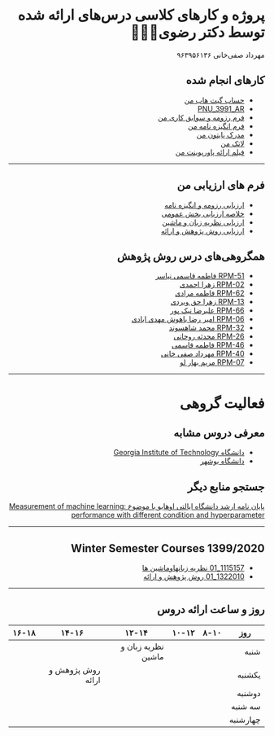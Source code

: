<div dir="rtl">

# پروژه و کارهای کلاسی درس‌های ارائه شده توسط دکتر رضوی💼📐📏

مهرداد صفی‌خانی
۹۶۳۹۵۶۱۳۶

## کارهای انجام شده

- [حساب گیت هاب من](https://github.com/mehrdadeyekta)
- [PNU_3991_AR](https://github.com/mehrdadeyekta/PNU_3991_AR)
- [فرم رزومه و سوابق کاری من](https://mehrdadeyekta.github.io/) 
- [فرم انگیزه نامه من](https://github.com/mehrdadeyekta/PNU_3991_AR/blob/main/sop.md)
- [مدرک پایتون من](https://github.com/mehrdadeyekta/PNU_3991_AR/blob/main/cert-20533557-1073.pdf)
- [لاتک من](link)
- [فیلم ارائه پاورپوینت من](link)

------------------

## فرم های ارزیابی من

- [ارزیابی رزومه و انگیزه نامه](link)
- [خلاصه ارزیابی بخش عمومی](link)
- [ارزیابی نظریه زبان و ماشین](link)
- [ارزیابی روش پژوهش و ارائه](link)

## همگروهی‌های درس روش پژوهش

 - [ RPM-51 فاطمه قاسمی نیاسر](https://github.com/AliRazavi-edu/PNU_3991/tree/master/_BSc/ResearchAndPresentationMethods/1322010_01/51_%D9%81%D8%A7%D8%B7%D9%85%D9%87%20%D9%82%D8%A7%D8%B3%D9%85%D9%8A%20%D9%86%D9%8A%D8%A7%D8%B3%D8%B1)
 - [ RPM-02 زهرا احمدی](https://github.com/AliRazavi-edu/PNU_3991/tree/master/_BSc/ResearchAndPresentationMethods/1322010_02/02_%D8%B2%D9%87%D8%B1%D8%A7%20%D8%A7%D8%AD%D9%85%D8%AF%D9%8A)
 - [ RPM-62 فاطمه مرادی](https://github.com/AliRazavi-edu/PNU_3991/tree/master/_BSc/ResearchAndPresentationMethods/1322010_01/62_%D9%81%D8%A7%D8%B7%D9%85%D9%87%20%D9%85%D8%B1%D8%A7%D8%AF%D9%8A)
 - [ RPM-13  زهرا حق ویردی](https://github.com/AliRazavi-edu/PNU_3991/tree/master/_BSc/ResearchAndPresentationMethods/1322010_01/13_%D8%B2%D9%87%D8%B1%D8%A7%20%D8%AD%D9%82%20%D9%88%D9%8A%D8%B1%D8%AF%D9%8A)
 - [ RPM-66   علیرضا نیک پور](https://github.com/AliRazavi-edu/PNU_3991/tree/master/_BSc/ResearchAndPresentationMethods/1322010_01/66_%D8%B9%D9%84%D9%8A%D8%B1%D8%B6%D8%A7%20%D9%86%D9%8A%D9%83%20%D9%BE%D9%88%D8%B1)
 - [ RPM-06  امير رضا باهوش مهدی ابادی ](https://github.com/AliRazavi-edu/PNU_3991/tree/master/_BSc/ResearchAndPresentationMethods/1322010_01/06_%D8%A7%D9%85%D9%8A%D8%B1%D8%B1%D8%B6%D8%A7%20%D8%A8%D8%A7%D9%87%D9%88%D8%B4%20%D9%85%D9%87%D8%AF%D9%8A%20%D8%A2%D8%A8%D8%A7%D8%AF%D9%8A)
 - [ RPM-32 محمد شاهسوند](https://github.com/AliRazavi-edu/PNU_3991/tree/master/_BSc/ResearchAndPresentationMethods/1322010_01/32_%D9%85%D8%AD%D9%85%D8%AF%20%D8%B4%D8%A7%D9%87%D8%B3%D9%88%D9%86%D8%AF)
 - [ RPM-26  محدثه روحانی](https://github.com/AliRazavi-edu/PNU_3991/tree/master/_BSc/ResearchAndPresentationMethods/1322010_01/26_%D9%85%D8%AD%D8%AF%D8%AB%D9%87%20%D8%B1%D9%88%D8%AD%D8%A7%D9%86%D9%8A)
 - [  RPM-46  فاطمه قاسمی](https://github.com/AliRazavi-edu/PNU_3991/tree/master/_BSc/ResearchAndPresentationMethods/1322010_02/46_%D9%81%D8%A7%D8%B7%D9%85%D9%87%20%D9%82%D8%A7%D8%B3%D9%85%D9%8A)
 - [ RPM-40  مهرداد صفی خانی](https://github.com/AliRazavi-edu/PNU_3991/tree/master/_BSc/ResearchAndPresentationMethods/1322010_01/40_%D9%85%D9%87%D8%B1%D8%AF%D8%A7%D8%AF%20%D8%B5%D9%81%D9%8A%20%D8%AE%D8%A7%D9%86%D9%8A)
 - [  RPM-07  مريم بهار لو](https://github.com/AliRazavi-edu/PNU_3991/tree/master/_BSc/ResearchAndPresentationMethods/1322010_01/07_%D9%85%D8%B1%D9%8A%D9%85%20%D8%A8%D9%87%D8%A7%D8%B1%D9%84%D9%88%D9%82%D8%B1%D9%87%20%D8%A8%D9%84%D8%B7%D8%A7%D9%82%D9%8A)

--------------

# فعالیت گروهی

## معرفی دروس مشابه

- [دانشگاه Georgia Institute of Technology](https://libguides.gatech.edu/c.php?g=944744&p=6810453)
- [دانشگاه بوشهر](http://smbidoki.ir/crsdetail.php?crsid=41)

## جستجو منابع دیگر 

[پایان نامه ارشد دانشگاه ایالتی اوهایو با موضوع :Measurement of machine learning performance with different condition and hyperparameter](https://oatd.org/oatd/search?q=id%3A%22oai%3Aetd.ohiolink.edu%3Aosu1587693436870594%22)
   
-----------------

## Winter Semester Courses 1399/2020

- [1115157_01 نظريه زبانهاوماشين ها](https://github.com/AliRazavi-edu/PNU_3991/tree/master/_BSc/Theory-of-Languages-and-Machines)
- [1322010_01 روش پژوهش و ارائه](https://github.com/AliRazavi-edu/PNU_3991/tree/master/_BSc/ResearchAndPresentationMethods)

-----------------
## روز و ساعت ارائه دروس

| روز | ۸-۱۰ | ۱۰-۱۲ | ۱۲-۱۴ | ۱۴-۱۶ | ۱۶-۱۸ |
| ----- | ----- | ----- | ----- | ---- | --- |
| شنبه ||| نظریه زبان و ماشین |||
| یکشنبه |||| روش پژوهش و ارائه ||
| دوشنبه ||||||
| سه شنبه |||||||
| چهارشنبه ||||||

</div>
